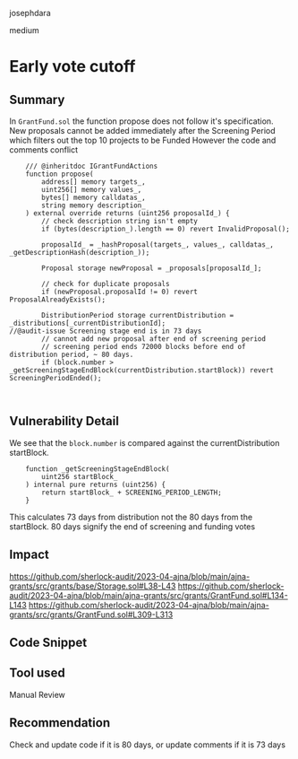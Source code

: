 josephdara

medium

# Early vote cutoff

## Summary
In ```GrantFund.sol``` the function propose does not follow it's specification.
New proposals cannot be added  immediately after the Screening Period which filters out the top 10 projects to be Funded
However the code and comments conflict 
```solidity
    /// @inheritdoc IGrantFundActions
    function propose(
        address[] memory targets_,
        uint256[] memory values_,
        bytes[] memory calldatas_,
        string memory description_
    ) external override returns (uint256 proposalId_) {
        // check description string isn't empty
        if (bytes(description_).length == 0) revert InvalidProposal();

        proposalId_ = _hashProposal(targets_, values_, calldatas_, _getDescriptionHash(description_));

        Proposal storage newProposal = _proposals[proposalId_];

        // check for duplicate proposals
        if (newProposal.proposalId != 0) revert ProposalAlreadyExists();

        DistributionPeriod storage currentDistribution = _distributions[_currentDistributionId];
//@audit-issue Screening stage end is in 73 days
        // cannot add new proposal after end of screening period
        // screening period ends 72000 blocks before end of distribution period, ~ 80 days.
        if (block.number > _getScreeningStageEndBlock(currentDistribution.startBlock)) revert ScreeningPeriodEnded();

        
```
## Vulnerability Detail
We see that the ```block.number``` is compared against the currentDistribution startBlock. 
```solidity
    function _getScreeningStageEndBlock(
        uint256 startBlock_
    ) internal pure returns (uint256) {
        return startBlock_ + SCREENING_PERIOD_LENGTH;
    }
```
This calculates 73 days from distribution not the 80 days from the startBlock. 80 days signify the end of screening and funding votes
## Impact
https://github.com/sherlock-audit/2023-04-ajna/blob/main/ajna-grants/src/grants/base/Storage.sol#L38-L43
https://github.com/sherlock-audit/2023-04-ajna/blob/main/ajna-grants/src/grants/GrantFund.sol#L134-L143
https://github.com/sherlock-audit/2023-04-ajna/blob/main/ajna-grants/src/grants/GrantFund.sol#L309-L313
## Code Snippet

## Tool used

Manual Review

## Recommendation
Check and update code if it is 80 days, or update comments if it is 73 days